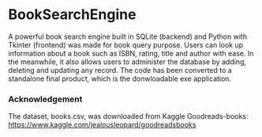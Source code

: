 # BookSearchEngine
A powerful book search engine built in SQLite (backend) and Python with Tkinter (frontend) was made for book query purpose. Users can look up information about a book such as ISBN, rating, title and author with ease. In the meanwhile, it also allows users to administer the database by adding, deleting and updating any record. The code has been converted to a standalone final product, which is the donwloadable exe application.

### Acknowledgement
The dataset, books.csv, was downloaded from Kaggle Goodreads-books: https://www.kaggle.com/jealousleopard/goodreadsbooks
